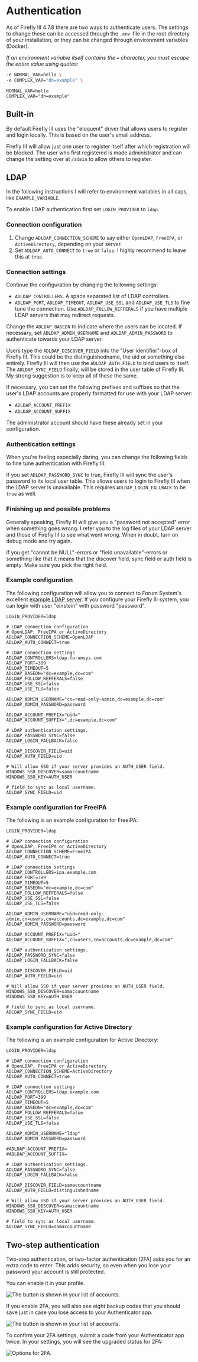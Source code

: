 # Authentication

As of Firefly III 4.7.8 there are two ways to authenticate users. The settings to change these can be accessed through the `.env`-file in the root directory of your installation, or they can be changed through environment variables (Docker).

*If an environment variable itself contains the* `=` *character, you must escape the entire value using quotes:*

```bash
-e NORMAL_VAR=hello \
-e COMPLEX_VAR="dn=example" \
```

```   
NORMAL_VAR=hello
COMPLEX_VAR="dn=example"
```

## Built-in

By default Firefly III uses the "eloquent" driver that allows users to register and login locally. This is based on the user's email address.

Firefly III will allow just one user to register itself after which registration will be blocked. The user who first registered is made administrator and can change the setting over at `/admin` to allow others to register.

## LDAP

In the following instructions I will refer to environment variables in all caps, like `EXAMPLE_VARIABLE`.

To enable LDAP authentication first set `LOGIN_PROVIDER` to `ldap`.

### Connection configuration

1. Change `ADLDAP_CONNECTION_SCHEME` to say either `OpenLDAP`, `FreeIPA`, or `ActiveDirectory`, depending on your server.
2. Set `ADLDAP_AUTO_CONNECT` to `true` or `false`. I highly recommend to leave this at `true`.

### Connection settings

Continue the configuration by changing the following settings:

* `ADLDAP_CONTROLLERS`. A space separated list of LDAP controllers.
* `ADLDAP_PORT`, `ADLDAP_TIMEOUT`, `ADLDAP_USE_SSL` and `ADLDAP_USE_TLS` to fine tune the connection. Use `ADLDAP_FOLLOW_REFFERALS` if you have multiple LDAP servers that may redirect requests.

Change the `ADLDAP_BASEDN` to indicate where the users can be located. If necessary, set `ADLDAP_ADMIN_USERNAME` and `ADLDAP_ADMIN_PASSWORD` to authenticate towards your LDAP server.

Users type the `ADLDAP_DISCOVER_FIELD` into the "User identifier"-box of Firefly III. This could be the distinguishedname, the uid or something else entirely. Firefly III will then use the `ADLDAP_AUTH_FIELD` to bind users to itself. The `ADLDAP_SYNC_FIELD` finally, will be stored in the user table of Firefly III. My strong suggestion is to keep all of these the same.

If necessary, you can set the following prefixes and suffixes so that the user's LDAP accounts are properly formatted for use with your LDAP server:

* `ADLDAP_ACCOUNT_PREFIX`
* `ADLDAP_ACCOUNT_SUFFIX`

The administrator account should have these already set in your configuration.

### Authentication settings

When you're feeling especially daring, you can change the following fields to fine tune authentication with Firefly III.

If you set `ADLDAP_PASSWORD_SYNC` to true, Firefly III will sync the user's password to its local user table. This allows users to login to Firefly III when the LDAP server is unavailable. This requires `ADLDAP_LOGIN_FALLBACK` to be `true` as well. 

### Finishing up and possible problems

Generally speaking, Firefly III will give you a "password not accepted" error when something goes wrong. I refer you to the log files of your LDAP server and those of Firefly III to see what went wrong. When in doubt, turn on debug mode and try again.

If you get "cannot be NULL"-errors or "field unavailable"-errors or something like that it means that the discover field, sync field or auth field is empty. Make sure you pick the right field.

### Example configuration

The following configuration will allow you to connect to Forum System's excellent [example LDAP server](http://www.forumsys.com/tutorials/integration-how-to/ldap/online-ldap-test-server/). If you configure your Firefly III system, you can login with user "einstein" with password "password".

```
LOGIN_PROVIDER=ldap

# LDAP connection configuration
# OpenLDAP, FreeIPA or ActiveDirectory
ADLDAP_CONNECTION_SCHEME=OpenLDAP
ADLDAP_AUTO_CONNECT=true

# LDAP connection settings
ADLDAP_CONTROLLERS=ldap.forumsys.com
ADLDAP_PORT=389
ADLDAP_TIMEOUT=5
ADLDAP_BASEDN="dc=example,dc=com"
ADLDAP_FOLLOW_REFFERALS=false
ADLDAP_USE_SSL=false
ADLDAP_USE_TLS=false

ADLDAP_ADMIN_USERNAME="cn=read-only-admin,dc=example,dc=com"
ADLDAP_ADMIN_PASSWORD=password

ADLDAP_ACCOUNT_PREFIX="uid="
ADLDAP_ACCOUNT_SUFFIX=",dc=example,dc=com"

# LDAP authentication settings.
ADLDAP_PASSWORD_SYNC=false
ADLDAP_LOGIN_FALLBACK=false

ADLDAP_DISCOVER_FIELD=uid
ADLDAP_AUTH_FIELD=uid

# Will allow SSO if your server provides an AUTH_USER field.
WINDOWS_SSO_DISCOVER=samaccountname
WINDOWS_SSO_KEY=AUTH_USER

# field to sync as local username.
ADLDAP_SYNC_FIELD=uid
```

### Example configuration for FreeIPA

The following is an example configuration for FreeIPA:

```
LOGIN_PROVIDER=ldap

# LDAP connection configuration
# OpenLDAP, FreeIPA or ActiveDirectory
ADLDAP_CONNECTION_SCHEME=FreeIPA
ADLDAP_AUTO_CONNECT=true

# LDAP connection settings
ADLDAP_CONTROLLERS=ipa.example.com
ADLDAP_PORT=389
ADLDAP_TIMEOUT=5
ADLDAP_BASEDN="dc=example,dc=com"
ADLDAP_FOLLOW_REFFERALS=false
ADLDAP_USE_SSL=false
ADLDAP_USE_TLS=false

ADLDAP_ADMIN_USERNAME="uid=read-only-admin,cn=users,cn=accounts,dc=example,dc=com"
ADLDAP_ADMIN_PASSWORD=password

ADLDAP_ACCOUNT_PREFIX="uid="
ADLDAP_ACCOUNT_SUFFIX=",cn=users,cn=accounts,dc=example,dc=com"

# LDAP authentication settings.
ADLDAP_PASSWORD_SYNC=false
ADLDAP_LOGIN_FALLBACK=false

ADLDAP_DISCOVER_FIELD=uid
ADLDAP_AUTH_FIELD=uid

# Will allow SSO if your server provides an AUTH_USER field.
WINDOWS_SSO_DISCOVER=samaccountname
WINDOWS_SSO_KEY=AUTH_USER

# field to sync as local username.
ADLDAP_SYNC_FIELD=uid
```

### Example configuration for Active Directory

The following is an example configuration for Active Directory:

```
LOGIN_PROVIDER=ldap

# LDAP connection configuration
# OpenLDAP, FreeIPA or ActiveDirectory
ADLDAP_CONNECTION_SCHEME=ActiveDirectory
ADLDAP_AUTO_CONNECT=true

# LDAP connection settings
ADLDAP_CONTROLLERS=ldap.example.com
ADLDAP_PORT=389
ADLDAP_TIMEOUT=5
ADLDAP_BASEDN="dc=example,dc=com"
ADLDAP_FOLLOW_REFFERALS=false
ADLDAP_USE_SSL=false
ADLDAP_USE_TLS=false

ADLDAP_ADMIN_USERNAME="ldap"
ADLDAP_ADMIN_PASSWORD=password

#ADLDAP_ACCOUNT_PREFIX=
#ADLDAP_ACCOUNT_SUFFIX=

# LDAP authentication settings.
ADLDAP_PASSWORD_SYNC=false
ADLDAP_LOGIN_FALLBACK=false

ADLDAP_DISCOVER_FIELD=samaccountname
ADLDAP_AUTH_FIELD=distinguishedname

# Will allow SSO if your server provides an AUTH_USER field.
WINDOWS_SSO_DISCOVER=samaccountname
WINDOWS_SSO_KEY=AUTH_USER

# field to sync as local username.
ADLDAP_SYNC_FIELD=samaccountname
```

## Two-step authentication

Two-step authentication, or two-factor authentication (2FA) asks you for an extra code to enter. This adds security, so even when you lose your password your account is still protected.

You can enable it in your profile.

![The button is shown in your list of accounts.](images/2fa-enable.png)

If you enable 2FA, you will also see eight backup codes that you should save just in case you lose access to your Authenticator app.

![The button is shown in your list of accounts.](images/2fa-codes.png)
   
To confirm your 2FA settings, submit a code from your Authenticator app twice. In your settings, you will see the upgraded status for 2FA:

![Options for 2FA.](images/2fa-reset.png)

